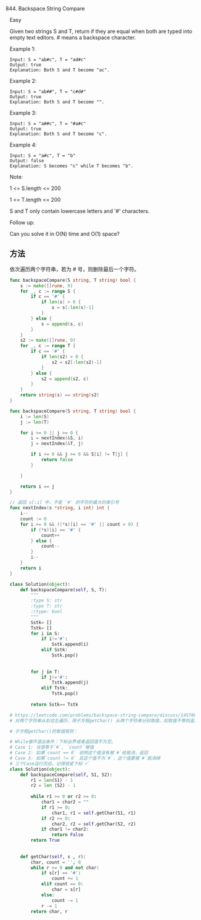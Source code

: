 844. Backspace String Compare


Easy


Given two strings S and T, return if they are equal when both are typed into empty text editors. # means a backspace character.

Example 1:
```
Input: S = "ab#c", T = "ad#c"
Output: true
Explanation: Both S and T become "ac".
```

Example 2:
```
Input: S = "ab##", T = "c#d#"
Output: true
Explanation: Both S and T become "".
```

Example 3:
```
Input: S = "a##c", T = "#a#c"
Output: true
Explanation: Both S and T become "c".
```

Example 4:
```
Input: S = "a#c", T = "b"
Output: false
Explanation: S becomes "c" while T becomes "b".
```


Note:

1 <= S.length <= 200

1 <= T.length <= 200

S and T only contain lowercase letters and '#' characters.

Follow up:

Can you solve it in O(N) time and O(1) space?


## 方法

依次遍历两个字符串，若为 # 号，则删除最后一个字符。




```go
func backspaceCompare(S string, T string) bool {
	s := make([]rune, 0)
	for _, c := range S {
		if c == '#' {
			if len(s) > 0 {
				s = s[:len(s)-1]
			}
		} else {
			s = append(s, c)
		}
	}
	s2 := make([]rune, 0)
	for _, c := range T {
		if c == '#' {
			if len(s2) > 0 {
				s2 = s2[:len(s2)-1]
			}
		} else {
			s2 = append(s2, c)
		}
	}
	return string(s) == string(s2)
}
```

```go
func backspaceCompare(S string, T string) bool {
    i := len(S)
	j := len(T)

	for i >= 0 || j >= 0 {
		i = nextIndex(&S, i)
		j = nextIndex(&T, j)

		if i >= 0 && j >= 0 && S[i] != T[j] {
			return false
		}

	}

	return i == j
}

// 返回 s[:i] 中，不是 '#' 的字符的最大的索引号
func nextIndex(s *string, i int) int {
	i--
	count := 0
	for i >= 0 && ((*s)[i] == '#' || count > 0) {
        if (*s)[i] == '#' {
			count++
		} else {
			count--
		}
		i--
	}
	return i
}
```


```python
class Solution(object):
    def backspaceCompare(self, S, T):
        """
        :type S: str
        :type T: str
        :rtype: bool
        """
        Sstk= []
        Tstk= []
        for i in S:
            if i!='#':
                Sstk.append(i)
            elif Sstk:
                Sstk.pop()
                
                
        for j in T:
            if j!='#':
                Tstk.append(j)
            elif Tstk:
                Tstk.pop()
                
        return Sstk== Tstk

```


```python
# https://leetcode.com/problems/backspace-string-compare/discuss/145786/Python-tm
# 对两个字符串从右往左遍历，用子方程getChar() 从两个字符串分别取值，如取值不等则返回False，相等就继续迭代，知道迭代技术返回True

# 子方程getChar()的取值规则：

# While循环退出条件：下标出界或者返回值不为空。
# Case 1: 当值等于`#`, `count`增值
# Case 2: 如果`count == 0` 说明这个值没有被`#`给抵消，返回
# Case 3: 如果`count != 0` 且这个值不为`#`，这个值要被`#`抵消掉
# 三个Case运行完后，记得锁紧下标`r`
class Solution(object):
    def backspaceCompare(self, S1, S2):
        r1 = len(S1) - 1 
        r2 = len (S2) - 1
        
        while r1 >= 0 or r2 >= 0:
            char1 = char2 = ""
            if r1 >= 0:
                char1, r1 = self.getChar(S1, r1)
            if r2 >= 0:
                char2, r2 = self.getChar(S2, r2)
            if char1 != char2:
                return False
        return True
        
    
    def getChar(self, s , r):
        char, count = '', 0
        while r >= 0 and not char:
            if s[r] == '#':
                count += 1
            elif count == 0:
                char = s[r]
            else:
                count -= 1
            r -= 1
        return char, r
```